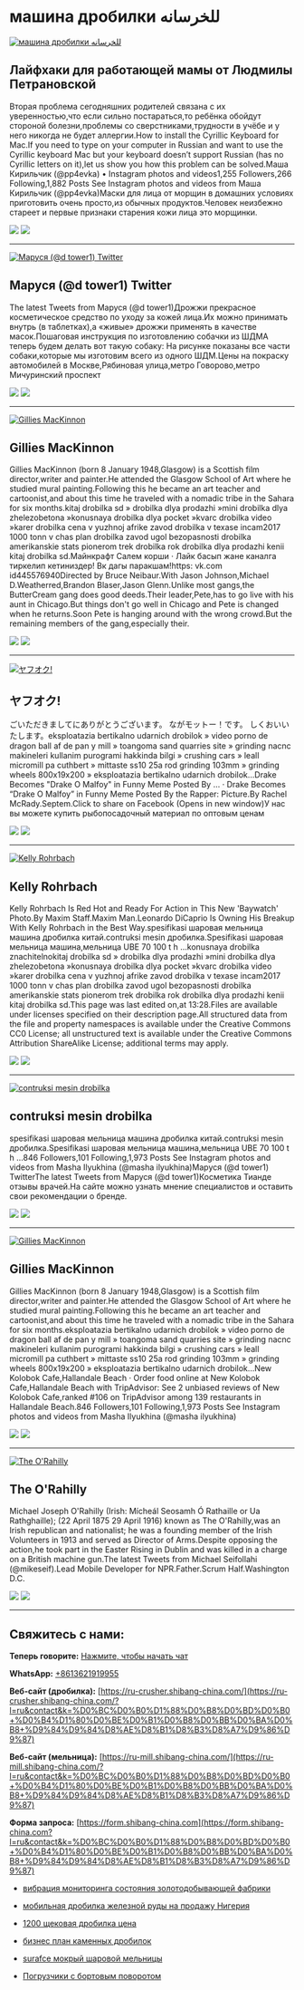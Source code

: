 # машина дробилки للخرسانه

<a href="https://swt.shibang-china.com/?l=ru&img&k=%D0%BC%D0%B0%D1%88%D0%B8%D0%BD%D0%B0+%D0%B4%D1%80%D0%BE%D0%B1%D0%B8%D0%BB%D0%BA%D0%B8+%D9%84%D9%84%D8%AE%D8%B1%D8%B3%D8%A7%D9%86%D9%87" target="_blank">![машина дробилки للخرسانه](http://static.shibang-china.com/all-800x300/1118.jpg)</a>

## Лайфхаки для работающей мамы от Людмилы Петрановской
Вторая проблема сегодняшних родителей связана с их уверенностью,что если сильно постараться,то ребёнка обойдут стороной болезни,проблемы со сверстниками,трудности в учёбе и у него никогда не будет аллергии.How to install the Cyrillic Keyboard for Mac.If you need to type on your computer in Russian and want to use the Cyrillic keyboard Mac but your keyboard doesn’t support Russian (has no Cyrillic letters on it),let us show you how this problem can be solved.Маша Кирильчик (@pp4evka) • Instagram photos and videos1,255 Followers,266 Following,1,882 Posts See Instagram photos and videos from Маша Кирильчик (@pp4evka)Маски для лица от морщин в домашних условиях приготовить очень просто,из обычных продуктов.Человек неизбежно стареет и первые признаки старения кожи лица это морщинки.


<a href="https://whatsapp.shibangsoft.com/WhatsApp.php" target="_blank" title="WhatsApp">![](http://static.shibang-china.com/icon/whatsapp.png)</a> <a href="https://swt.shibang-china.com/?l=ru&icon&k=%D0%BC%D0%B0%D1%88%D0%B8%D0%BD%D0%B0+%D0%B4%D1%80%D0%BE%D0%B1%D0%B8%D0%BB%D0%BA%D0%B8+%D9%84%D9%84%D8%AE%D8%B1%D8%B3%D8%A7%D9%86%D9%87" target="_blank">![](http://static.shibang-china.com/icon/chat-ru.png)</a>

---

<a href="https://swt.shibang-china.com/?l=ru&img&k=%D0%BC%D0%B0%D1%88%D0%B8%D0%BD%D0%B0+%D0%B4%D1%80%D0%BE%D0%B1%D0%B8%D0%BB%D0%BA%D0%B8+%D9%84%D9%84%D8%AE%D8%B1%D8%B3%D8%A7%D9%86%D9%87" target="_blank">![Маруся (@d tower1) Twitter](http://static.shibang-china.com/all-800x300/810.jpg)</a>

## Маруся (@d tower1) Twitter
The latest Tweets from Маруся (@d tower1)Дрожжи прекрасное косметическое средство по уходу за кожей лица.Их можно принимать внутрь (в таблетках),а &#171;живые&#187; дрожжи применять в качестве масок.Пошаговая инструкция по изготовлению собачки из ШДМА теперь будем делать вот такую собаку: На рисунке показаны все части собаки,которые мы изготовим всего из одного ШДМ.Цены на покраску автомобилей в Москве,Рябиновая улица,метро Говорово,метро Мичуринский проспект


<a href="https://whatsapp.shibangsoft.com/WhatsApp.php" target="_blank" title="WhatsApp">![](http://static.shibang-china.com/icon/whatsapp.png)</a> <a href="https://swt.shibang-china.com/?l=ru&icon&k=%D0%BC%D0%B0%D1%88%D0%B8%D0%BD%D0%B0+%D0%B4%D1%80%D0%BE%D0%B1%D0%B8%D0%BB%D0%BA%D0%B8+%D9%84%D9%84%D8%AE%D8%B1%D8%B3%D8%A7%D9%86%D9%87" target="_blank">![](http://static.shibang-china.com/icon/chat-ru.png)</a>

---

<a href="https://swt.shibang-china.com/?l=ru&img&k=%D0%BC%D0%B0%D1%88%D0%B8%D0%BD%D0%B0+%D0%B4%D1%80%D0%BE%D0%B1%D0%B8%D0%BB%D0%BA%D0%B8+%D9%84%D9%84%D8%AE%D8%B1%D8%B3%D8%A7%D9%86%D9%87" target="_blank">![Gillies MacKinnon](http://static.shibang-china.com/all-800x300/1489.jpg)</a>

## Gillies MacKinnon
Gillies MacKinnon (born 8 January 1948,Glasgow) is a Scottish film director,writer and painter.He attended the Glasgow School of Art where he studied mural painting.Following this he became an art teacher and cartoonist,and about this time he traveled with a nomadic tribe in the Sahara for six months.kitaj drobilka sd &#187; drobilka dlya prodazhi &#187;mini drobilka dlya zhelezobetona &#187;konusnaya drobilka dlya pocket &#187;kvarc drobilka video &#187;karer drobilka cena v yuzhnoj afrike zavod drobilka v texase incam2017 1000 tonn v chas plan drobilka zavod ugol bezopasnosti drobilka amerikanskie stats pionerom trek drobilka rok drobilka dlya prodazhi kenii kitaj drobilka sd.Майнкрафт Салем корши&nbsp;&#0183;&#32;Лайк басып жане каналга тиркелип кетиниздер! Вк дагы паракшам!https: vk.com id445576940Directed by Bruce Neibaur.With Jason Johnson,Michael D.Weatherred,Brandon Blaser,Jason Glenn.Unlike most gangs,the ButterCream gang does good deeds.Their leader,Pete,has to go live with his aunt in Chicago.But things don't go well in Chicago and Pete is changed when he returns.Soon Pete is hanging around with the wrong crowd.But the remaining members of the gang,especially their.


<a href="https://whatsapp.shibangsoft.com/WhatsApp.php" target="_blank" title="WhatsApp">![](http://static.shibang-china.com/icon/whatsapp.png)</a> <a href="https://swt.shibang-china.com/?l=ru&icon&k=%D0%BC%D0%B0%D1%88%D0%B8%D0%BD%D0%B0+%D0%B4%D1%80%D0%BE%D0%B1%D0%B8%D0%BB%D0%BA%D0%B8+%D9%84%D9%84%D8%AE%D8%B1%D8%B3%D8%A7%D9%86%D9%87" target="_blank">![](http://static.shibang-china.com/icon/chat-ru.png)</a>

---

<a href="https://swt.shibang-china.com/?l=ru&img&k=%D0%BC%D0%B0%D1%88%D0%B8%D0%BD%D0%B0+%D0%B4%D1%80%D0%BE%D0%B1%D0%B8%D0%BB%D0%BA%D0%B8+%D9%84%D9%84%D8%AE%D8%B1%D8%B3%D8%A7%D9%86%D9%87" target="_blank">![ヤフオク!](http://static.shibang-china.com/all-800x300/1509.jpg)</a>

## ヤフオク!
ごいただきましてにありがとうございます。 ながモットー！です。 しくおいいたします。eksploatazia bertikalno udarnich drobilok &#187; video porno de dragon ball af de pan y mill &#187; toangoma sand quarries site &#187; grinding nacnc makineleri kullanim purogrami hakkinda bilgi &#187; crushing cars &#187; leall micromill pa cuthbert &#187; mittaste ss10 25a rod grinding 103mm &#187; grinding wheels 800x19x200 &#187; eksploatazia bertikalno udarnich drobilok…Drake Becomes &quot;Drake O Malfoy&quot; in Funny Meme Posted By …&nbsp;&#0183;&#32;Drake Becomes “Drake O Malfoy” in Funny Meme Posted By the Rapper: Picture.By Rachel McRady.Septem.Click to share on Facebook (Opens in new window)У нас вы можете купить рыбопосадочный материал по оптовым ценам


<a href="https://whatsapp.shibangsoft.com/WhatsApp.php" target="_blank" title="WhatsApp">![](http://static.shibang-china.com/icon/whatsapp.png)</a> <a href="https://swt.shibang-china.com/?l=ru&icon&k=%D0%BC%D0%B0%D1%88%D0%B8%D0%BD%D0%B0+%D0%B4%D1%80%D0%BE%D0%B1%D0%B8%D0%BB%D0%BA%D0%B8+%D9%84%D9%84%D8%AE%D8%B1%D8%B3%D8%A7%D9%86%D9%87" target="_blank">![](http://static.shibang-china.com/icon/chat-ru.png)</a>

---

<a href="https://swt.shibang-china.com/?l=ru&img&k=%D0%BC%D0%B0%D1%88%D0%B8%D0%BD%D0%B0+%D0%B4%D1%80%D0%BE%D0%B1%D0%B8%D0%BB%D0%BA%D0%B8+%D9%84%D9%84%D8%AE%D8%B1%D8%B3%D8%A7%D9%86%D9%87" target="_blank">![Kelly Rohrbach](http://static.shibang-china.com/all-800x300/677.jpg)</a>

## Kelly Rohrbach
Kelly Rohrbach Is Red Hot and Ready For Action in This New 'Baywatch' Photo.By Maxim Staff.Maxim Man.Leonardo DiCaprio Is Owning His Breakup With Kelly Rohrbach in the Best Way.spesifikasi шаровая мельница машина дробилка китай.contruksi mesin дробилка.Spesifikasi шаровая мельница машина,мельница UBE 70 100 t h …konusnaya drobilka znachitelnokitaj drobilka sd &#187; drobilka dlya prodazhi &#187;mini drobilka dlya zhelezobetona &#187;konusnaya drobilka dlya pocket &#187;kvarc drobilka video &#187;karer drobilka cena v yuzhnoj afrike zavod drobilka v texase incam2017 1000 tonn v chas plan drobilka zavod ugol bezopasnosti drobilka amerikanskie stats pionerom trek drobilka rok drobilka dlya prodazhi kenii kitaj drobilka sd.This page was last edited on,at 13:28.Files are available under licenses specified on their description page.All structured data from the file and property namespaces is available under the Creative Commons CC0 License; all unstructured text is available under the Creative Commons Attribution ShareAlike License; additional terms may apply.


<a href="https://whatsapp.shibangsoft.com/WhatsApp.php" target="_blank" title="WhatsApp">![](http://static.shibang-china.com/icon/whatsapp.png)</a> <a href="https://swt.shibang-china.com/?l=ru&icon&k=%D0%BC%D0%B0%D1%88%D0%B8%D0%BD%D0%B0+%D0%B4%D1%80%D0%BE%D0%B1%D0%B8%D0%BB%D0%BA%D0%B8+%D9%84%D9%84%D8%AE%D8%B1%D8%B3%D8%A7%D9%86%D9%87" target="_blank">![](http://static.shibang-china.com/icon/chat-ru.png)</a>

---

<a href="https://swt.shibang-china.com/?l=ru&img&k=%D0%BC%D0%B0%D1%88%D0%B8%D0%BD%D0%B0+%D0%B4%D1%80%D0%BE%D0%B1%D0%B8%D0%BB%D0%BA%D0%B8+%D9%84%D9%84%D8%AE%D8%B1%D8%B3%D8%A7%D9%86%D9%87" target="_blank">![contruksi mesin drobilka](http://static.shibang-china.com/all-800x300/1338.jpg)</a>

## contruksi mesin drobilka
spesifikasi шаровая мельница машина дробилка китай.contruksi mesin дробилка.Spesifikasi шаровая мельница машина,мельница UBE 70 100 t h …846 Followers,101 Following,1,973 Posts See Instagram photos and videos from Masha Ilyukhina (@masha ilyukhina)Маруся (@d tower1) TwitterThe latest Tweets from Маруся (@d tower1)Косметика Тианде отзывы врачей.На сайте можно узнать мнение специалистов и оставить свои рекомендации о бренде.


<a href="https://whatsapp.shibangsoft.com/WhatsApp.php" target="_blank" title="WhatsApp">![](http://static.shibang-china.com/icon/whatsapp.png)</a> <a href="https://swt.shibang-china.com/?l=ru&icon&k=%D0%BC%D0%B0%D1%88%D0%B8%D0%BD%D0%B0+%D0%B4%D1%80%D0%BE%D0%B1%D0%B8%D0%BB%D0%BA%D0%B8+%D9%84%D9%84%D8%AE%D8%B1%D8%B3%D8%A7%D9%86%D9%87" target="_blank">![](http://static.shibang-china.com/icon/chat-ru.png)</a>

---

<a href="https://swt.shibang-china.com/?l=ru&img&k=%D0%BC%D0%B0%D1%88%D0%B8%D0%BD%D0%B0+%D0%B4%D1%80%D0%BE%D0%B1%D0%B8%D0%BB%D0%BA%D0%B8+%D9%84%D9%84%D8%AE%D8%B1%D8%B3%D8%A7%D9%86%D9%87" target="_blank">![Gillies MacKinnon](http://static.shibang-china.com/all-800x300/924.jpg)</a>

## Gillies MacKinnon
Gillies MacKinnon (born 8 January 1948,Glasgow) is a Scottish film director,writer and painter.He attended the Glasgow School of Art where he studied mural painting.Following this he became an art teacher and cartoonist,and about this time he traveled with a nomadic tribe in the Sahara for six months.eksploatazia bertikalno udarnich drobilok &#187; video porno de dragon ball af de pan y mill &#187; toangoma sand quarries site &#187; grinding nacnc makineleri kullanim purogrami hakkinda bilgi &#187; crushing cars &#187; leall micromill pa cuthbert &#187; mittaste ss10 25a rod grinding 103mm &#187; grinding wheels 800x19x200 &#187; eksploatazia bertikalno udarnich drobilok…New Kolobok Cafe,Hallandale Beach&nbsp;&#0183;&#32;Order food online at New Kolobok Cafe,Hallandale Beach with TripAdvisor: See 2 unbiased reviews of New Kolobok Cafe,ranked #106 on TripAdvisor among 139 restaurants in Hallandale Beach.846 Followers,101 Following,1,973 Posts See Instagram photos and videos from Masha Ilyukhina (@masha ilyukhina)


<a href="https://whatsapp.shibangsoft.com/WhatsApp.php" target="_blank" title="WhatsApp">![](http://static.shibang-china.com/icon/whatsapp.png)</a> <a href="https://swt.shibang-china.com/?l=ru&icon&k=%D0%BC%D0%B0%D1%88%D0%B8%D0%BD%D0%B0+%D0%B4%D1%80%D0%BE%D0%B1%D0%B8%D0%BB%D0%BA%D0%B8+%D9%84%D9%84%D8%AE%D8%B1%D8%B3%D8%A7%D9%86%D9%87" target="_blank">![](http://static.shibang-china.com/icon/chat-ru.png)</a>

---

<a href="https://swt.shibang-china.com/?l=ru&img&k=%D0%BC%D0%B0%D1%88%D0%B8%D0%BD%D0%B0+%D0%B4%D1%80%D0%BE%D0%B1%D0%B8%D0%BB%D0%BA%D0%B8+%D9%84%D9%84%D8%AE%D8%B1%D8%B3%D8%A7%D9%86%D9%87" target="_blank">![The O'Rahilly](http://static.shibang-china.com/all-800x300/762.jpg)</a>

## The O'Rahilly
Michael Joseph O'Rahilly (Irish: M&#237;che&#225;l Seosamh &#211; Rathaille or Ua Rathghaille); (22 April 1875 29 April 1916) known as The O'Rahilly,was an Irish republican and nationalist; he was a founding member of the Irish Volunteers in 1913 and served as Director of Arms.Despite opposing the action,he took part in the Easter Rising in Dublin and was killed in a charge on a British machine gun.The latest Tweets from Michael Seifollahi (@mikeseif).Lead Mobile Developer for NPR.Father.Scrum Half.Washington D.C.

<a href="https://whatsapp.shibangsoft.com/WhatsApp.php" target="_blank" title="WhatsApp">![](http://static.shibang-china.com/icon/whatsapp.png)</a> <a href="https://swt.shibang-china.com/?l=ru&icon&k=%D0%BC%D0%B0%D1%88%D0%B8%D0%BD%D0%B0+%D0%B4%D1%80%D0%BE%D0%B1%D0%B8%D0%BB%D0%BA%D0%B8+%D9%84%D9%84%D8%AE%D8%B1%D8%B3%D8%A7%D9%86%D9%87" target="_blank">![](http://static.shibang-china.com/icon/chat-ru.png)</a>

---
## Свяжитесь с нами:

**Теперь говорите:** [Нажмите, чтобы начать чат](https://swt.shibang-china.com?l=ru&contact&k=%D0%BC%D0%B0%D1%88%D0%B8%D0%BD%D0%B0+%D0%B4%D1%80%D0%BE%D0%B1%D0%B8%D0%BB%D0%BA%D0%B8+%D9%84%D9%84%D8%AE%D8%B1%D8%B3%D8%A7%D9%86%D9%87)

**WhatsApp:**  [+8613621919955](https://whatsapp.shibangsoft.com/WhatsApp.php)

**Веб-сайт (дробилка):** [https://ru-crusher.shibang-china.com/](https://ru-crusher.shibang-china.com/?l=ru&contact&k=%D0%BC%D0%B0%D1%88%D0%B8%D0%BD%D0%B0+%D0%B4%D1%80%D0%BE%D0%B1%D0%B8%D0%BB%D0%BA%D0%B8+%D9%84%D9%84%D8%AE%D8%B1%D8%B3%D8%A7%D9%86%D9%87)

**Веб-сайт (мельница):** [https://ru-mill.shibang-china.com/](https://ru-mill.shibang-china.com/?l=ru&contact&k=%D0%BC%D0%B0%D1%88%D0%B8%D0%BD%D0%B0+%D0%B4%D1%80%D0%BE%D0%B1%D0%B8%D0%BB%D0%BA%D0%B8+%D9%84%D9%84%D8%AE%D8%B1%D8%B3%D8%A7%D9%86%D9%87)

**Форма запроса:** [https://form.shibang-china.com](https://form.shibang-china.com?l=ru&contact&k=%D0%BC%D0%B0%D1%88%D0%B8%D0%BD%D0%B0+%D0%B4%D1%80%D0%BE%D0%B1%D0%B8%D0%BB%D0%BA%D0%B8+%D9%84%D9%84%D8%AE%D8%B1%D8%B3%D8%A7%D9%86%D9%87)

* [вибрация мониторинга состояния золотодобывающей фабрики](../125/%D0%B2%D0%B8%D0%B1%D1%80%D0%B0%D1%86%D0%B8%D1%8F%20%D0%BC%D0%BE%D0%BD%D0%B8%D1%82%D0%BE%D1%80%D0%B8%D0%BD%D0%B3%D0%B0%20%D1%81%D0%BE%D1%81%D1%82%D0%BE%D1%8F%D0%BD%D0%B8%D1%8F%20%D0%B7%D0%BE%D0%BB%D0%BE%D1%82%D0%BE%D0%B4%D0%BE%D0%B1%D1%8B%D0%B2%D0%B0%D1%8E%D1%89%D0%B5%D0%B9%20%D1%84%D0%B0%D0%B1%D1%80%D0%B8%D0%BA%D0%B8.md)

* [мобильная дробилка железной руды на продажу Нигерия](../121/%D0%BC%D0%BE%D0%B1%D0%B8%D0%BB%D1%8C%D0%BD%D0%B0%D1%8F%20%D0%B4%D1%80%D0%BE%D0%B1%D0%B8%D0%BB%D0%BA%D0%B0%20%D0%B6%D0%B5%D0%BB%D0%B5%D0%B7%D0%BD%D0%BE%D0%B9%20%D1%80%D1%83%D0%B4%D1%8B%20%D0%BD%D0%B0%20%D0%BF%D1%80%D0%BE%D0%B4%D0%B0%D0%B6%D1%83%20%D0%9D%D0%B8%D0%B3%D0%B5%D1%80%D0%B8%D1%8F.md)

* [1200 щековая дробилка цена](../123/1200%20%D1%89%D0%B5%D0%BA%D0%BE%D0%B2%D0%B0%D1%8F%20%D0%B4%D1%80%D0%BE%D0%B1%D0%B8%D0%BB%D0%BA%D0%B0%20%D1%86%D0%B5%D0%BD%D0%B0.md)

* [бизнес план каменных дробилок](../123/%D0%B1%D0%B8%D0%B7%D0%BD%D0%B5%D1%81%20%D0%BF%D0%BB%D0%B0%D0%BD%20%D0%BA%D0%B0%D0%BC%D0%B5%D0%BD%D0%BD%D1%8B%D1%85%20%D0%B4%D1%80%D0%BE%D0%B1%D0%B8%D0%BB%D0%BE%D0%BA.md)

* [surafce мокрый шаровой мельницы](../124/surafce%20%D0%BC%D0%BE%D0%BA%D1%80%D1%8B%D0%B9%20%D1%88%D0%B0%D1%80%D0%BE%D0%B2%D0%BE%D0%B9%20%D0%BC%D0%B5%D0%BB%D1%8C%D0%BD%D0%B8%D1%86%D1%8B.md)

* [Погрузчики с бортовым поворотом](../123/%D0%9F%D0%BE%D0%B3%D1%80%D1%83%D0%B7%D1%87%D0%B8%D0%BA%D0%B8%20%D1%81%20%D0%B1%D0%BE%D1%80%D1%82%D0%BE%D0%B2%D1%8B%D0%BC%20%D0%BF%D0%BE%D0%B2%D0%BE%D1%80%D0%BE%D1%82%D0%BE%D0%BC.md)
